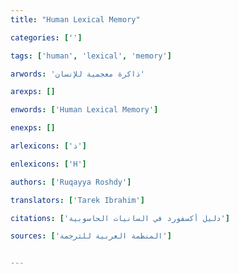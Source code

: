 ```yaml
---
title: "Human Lexical Memory"

categories: ['']

tags: ['human', 'lexical', 'memory']

arwords: 'ذاكرة معجمية للإنسان'

arexps: []

enwords: ['Human Lexical Memory']

enexps: []

arlexicons: ['ذ']

enlexicons: ['H']

authors: ['Ruqayya Roshdy']

translators: ['Tarek Ibrahim']

citations: ['دليل أكسفورد في السانيات الحاسوبية']

sources: ['المنظمة العربية للترجمة']


---
```

